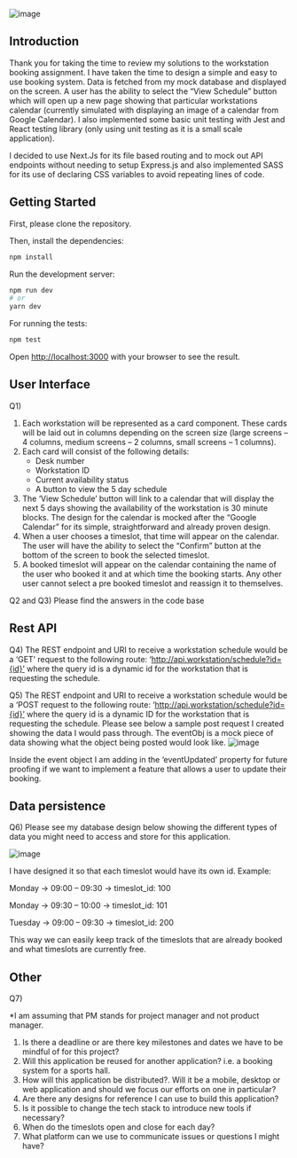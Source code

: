 ![image](https://res.cloudinary.com/dd2duttda/image/upload/v1658745357/Screenshot_2022-07-25_at_11.24.34_mgakgs.png)

## Introduction
Thank you for taking the time to review my solutions to the workstation booking assignment. I have taken the time to design a simple and easy to use booking system. Data is fetched from my mock database and displayed on the screen. A user has the ability to select the “View Schedule” button which will open up a new page showing that particular workstations calendar (currently simulated with displaying an image of a calendar from Google Calendar). I also implemented some basic unit testing with Jest and React testing library (only using unit testing as it is a small scale application).

I decided to use Next.Js for its file based routing and to mock out API endpoints without needing to setup Express.js and also implemented SASS for its use of declaring CSS variables to avoid repeating lines of code.


## Getting Started
First, please clone the repository. 

Then, install the dependencies:
```bash
npm install
```

Run the development server:
```bash
npm run dev
# or
yarn dev
```

For running the tests:
```bash
npm test
```

Open [http://localhost:3000](http://localhost:3000) with your browser to see the result.


## User Interface
Q1)
1. Each workstation will be represented as a card component. These cards will be laid out in columns depending on the screen size (large screens – 4 columns, medium screens – 2 columns, small screens – 1 columns).
2. Each card will consist of the following details:
    *	Desk number
    * Workstation ID
    * Current availability status
    * A button to view the 5 day schedule
3. The ‘View Schedule’ button will link to a calendar that will display the next 5 days showing the availability of the workstation is 30 minute blocks. The design for the calendar is mocked after the “Google Calendar” for its simple, straightforward and already proven design.
4.	When a user chooses a timeslot, that time will appear on the calendar. The user will have the ability to select the “Confirm” button at the bottom of the screen to book the selected timeslot. 
5.	A booked timeslot will appear on the calendar containing the name of the user who booked it and at which time the booking starts. Any other user cannot select a pre booked timeslot and reassign it to themselves.  

Q2 and Q3)
Please find the answers in the code base

## Rest API
Q4)
The REST endpoint and URI to receive a workstation schedule would be a ‘GET’ request to the following route:
‘http://api.workstation/schedule?id={id}’ where the query id is a dynamic id for the workstation that is requesting the schedule.

Q5)
The REST endpoint and URI to receive a workstation schedule would be a ‘POST request to the following route:
‘http://api.workstation/schedule?id={id}’ where the query id is a dynamic ID for the workstation that is requesting the schedule. Please see below a sample post request I created showing the data I would pass through. The eventObj is a mock piece of data showing what the object being posted would look like. 
![image](https://res.cloudinary.com/dd2duttda/image/upload/v1658745938/Screenshot_2022-07-21_at_15.36.23_yllaxj.png)

Inside the event object I am adding in the ‘eventUpdated’ property for future proofing if we want to implement a feature that allows a user to update their booking.

## Data persistence
Q6)
Please see my database design below showing the different types of data you might need to access and store for this application.

![image](https://res.cloudinary.com/dd2duttda/image/upload/v1658754864/Screenshot_2022-07-25_at_14.14.13_nlzyf3.png)

I have designed it so that each timeslot would have its own id. Example:

Monday -> 09:00 – 09:30 -> timeslot_id: 100

Monday -> 09:30 – 10:00 -> timeslot_id: 101

Tuesday -> 09:00 – 09:30 -> timeslot_id: 200

This way we can easily keep track of the timeslots that are already booked and what timeslots are currently free.


## Other

Q7) 

*I am assuming that PM stands for project manager and not product manager.

1.	Is there a deadline or are there key milestones and dates we have to be mindful of for this project?
2.	Will this application be reused for another application? i.e. a booking system for a sports hall.
3.	How will this application be distributed?. Will it be a mobile, desktop or web application and should we focus our efforts on one in particular?
4.	Are there any designs for reference I can use to build this application?
5.	Is it possible to change the tech stack to introduce new tools if necessary?
6.	When do the timeslots open and close for each day?
7.	What platform can we use to communicate issues or questions I might have?



